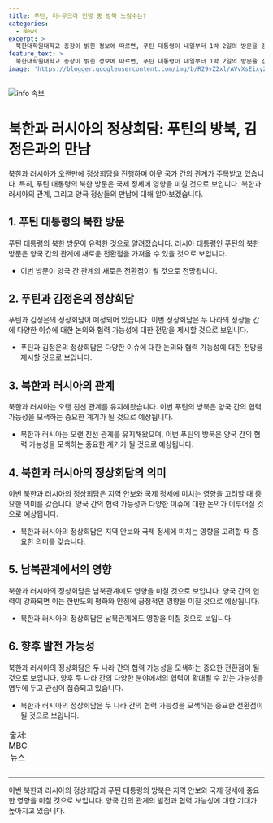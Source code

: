 ```yaml
---
title: 푸틴, 러-우크라 전쟁 중 방북 노림수는?
categories:
  - News
excerpt: >
  북한대학원대학교 총장이 밝힌 정보에 따르면, 푸틴 대통령이 내일부터 1박 2일의 방문을 강력히 요청받은 것으로 보인다. 이번 방문은 푸틴 대통령에 대한 역대 최고 수준의 의전이 될 것으로 예상된다. 북한과 러시아의 이번 정상회담은 각종 정치외교적 측면에서 중요하게 살펴봐야 할 것으로 보이며, 이에 따라 남북 현안에 대한 근본적인 해결책을 모색할 필요가 있을 것으로 보인다.
feature_text: >
  북한대학원대학교 총장이 밝힌 정보에 따르면, 푸틴 대통령이 내일부터 1박 2일의 방문을 강력히 요청받은 것으로 보인다. 이번 방문은 푸틴 대통령에 대한 역대 최고 수준의 의전이 될 것으로 예상된다. 북한과 러시아의 이번 정상회담은 각종 정치외교적 측면에서 중요하게 살펴봐야 할 것으로 보이며, 이에 따라 남북 현안에 대한 근본적인 해결책을 모색할 필요가 있을 것으로 보인다.
image: 'https://blogger.googleusercontent.com/img/b/R29vZ2xl/AVvXsEixyZcFfHzMRdzZMjFBmAUKJYCLCGyLL1o632UiGVXcaFdKo_bkvkuCioo0uUKlGfBVcT3P84aROyZIXSBEx3Aw5nCQ3pTgDom1WDC4m8eifvWiAmWEEVb4x6G_l8C0QH225ldMjyaFvpxGEBGNO37VmDTDMHGhJPq73UglMfDca1-0aw/s1600/blogspot.png'
---
```


<p><img src="https://blogger.googleusercontent.com/img/b/R29vZ2xl/AVvXsEixyZcFfHzMRdzZMjFBmAUKJYCLCGyLL1o632UiGVXcaFdKo_bkvkuCioo0uUKlGfBVcT3P84aROyZIXSBEx3Aw5nCQ3pTgDom1WDC4m8eifvWiAmWEEVb4x6G_l8C0QH225ldMjyaFvpxGEBGNO37VmDTDMHGhJPq73UglMfDca1-0aw/s1600/blogspot.png" alt="info 속보" /></p>

<h1 data-ke-size="size26">북한과 러시아의 정상회담: 푸틴의 방북, 김정은과의 만남</h1>

<p data-ke-size="size16">북한과 러시아가 오랜만에 정상회담을 진행하며 이웃 국가 간의 관계가 주목받고 있습니다. 특히, 푸틴 대통령의 북한 방문은 국제 정세에 영향을 미칠 것으로 보입니다. 북한과 러시아의 관계, 그리고 양국 정상들의 만남에 대해 알아보겠습니다.</p>

<h2 data-ke-size="size24">1. 푸틴 대통령의 북한 방문</h2>

<p data-ke-size="size16">푸틴 대통령의 북한 방문이 유력한 것으로 알려졌습니다. 러시아 대통령인 푸틴의 북한 방문은 양국 간의 관계에 새로운 전환점을 가져올 수 있을 것으로 보입니다.</p>

<ul>
  <li>이번 방문이 양국 간 관계의 새로운 전환점이 될 것으로 전망됩니다.</li>
</ul>

<h2 data-ke-size="size24">2. 푸틴과 김정은의 정상회담</h2>

<p data-ke-size="size16">푸틴과 김정은의 정상회담이 예정되어 있습니다. 이번 정상회담은 두 나라의 정상들 간에 다양한 이슈에 대한 논의와 협력 가능성에 대한 전망을 제시할 것으로 보입니다.</p>

<ul>
  <li>푸틴과 김정은의 정상회담은 다양한 이슈에 대한 논의와 협력 가능성에 대한 전망을 제시할 것으로 보입니다.</li>
</ul>

<h2 data-ke-size="size24">3. 북한과 러시아의 관계</h2>

<p data-ke-size="size16">북한과 러시아는 오랜 친선 관계를 유지해왔습니다. 이번 푸틴의 방북은 양국 간의 협력 가능성을 모색하는 중요한 계기가 될 것으로 예상됩니다.</p>

<ul>
  <li>북한과 러시아는 오랜 친선 관계를 유지해왔으며, 이번 푸틴의 방북은 양국 간의 협력 가능성을 모색하는 중요한 계기가 될 것으로 예상됩니다.</li>
</ul>

<h2 data-ke-size="size24">4. 북한과 러시아의 정상회담의 의미</h2>

<p data-ke-size="size16">이번 북한과 러시아의 정상회담은 지역 안보와 국제 정세에 미치는 영향을 고려할 때 중요한 의미를 갖습니다. 양국 간의 협력 가능성과 다양한 이슈에 대한 논의가 이루어질 것으로 예상됩니다.</p>

<ul>
  <li>북한과 러시아의 정상회담은 지역 안보와 국제 정세에 미치는 영향을 고려할 때 중요한 의미를 갖습니다.</li>
</ul>

<h2 data-ke-size="size24">5. 남북관계에서의 영향</h2>

<p data-ke-size="size16">북한과 러시아의 정상회담은 남북관계에도 영향을 미칠 것으로 보입니다. 양국 간의 협력이 강화되면 이는 한반도의 평화와 안정에 긍정적인 영향을 미칠 것으로 예상됩니다.</p>

<ul>
  <li>북한과 러시아의 정상회담은 남북관계에도 영향을 미칠 것으로 보입니다.</li>
</ul>

<h2 data-ke-size="size24">6. 향후 발전 가능성</h2>

<p data-ke-size="size16">북한과 러시아의 정상회담은 두 나라 간의 협력 가능성을 모색하는 중요한 전환점이 될 것으로 보입니다. 향후 두 나라 간의 다양한 분야에서의 협력이 확대될 수 있는 가능성을 염두에 두고 관심이 집중되고 있습니다.</p>

<ul>
  <li>북한과 러시아의 정상회담은 두 나라 간의 협력 가능성을 모색하는 중요한 전환점이 될 것으로 보입니다.</li>
</ul>

<table>
  <caption>출처: MBC 뉴스</caption>
</table>

<hr>

<p data-ke-size="size16">이번 북한과 러시아의 정상회담과 푸틴 대통령의 방북은 지역 안보와 국제 정세에 중요한 영향을 미칠 것으로 보입니다. 양국 간의 관계의 발전과 협력 가능성에 대한 기대가 높아지고 있습니다.</p>

